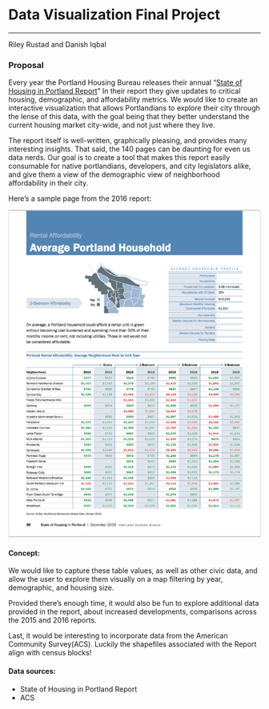 # Data Visualization Final Project
---
Riley Rustad and Danish Iqbal

### Proposal
Every year the Portland Housing Bureau releases their annual “[State of Housing in Portland Report](https://www.portlandoregon.gov/phb/67393)” In their report they give updates to critical housing, demographic, and affordability metrics. We would like to create an interactive visualization that allows Portlandians to explore their city through the lense of this data, with the goal being that they better understand the current housing market city-wide, and not just where they live.

The report itself is well-written, graphically pleasing, and provides many interesting insights. That said, the 140 pages can be daunting for even us data nerds. Our goal is to create a tool that makes this report easily consumable for native portlandians, developers, and city legislators alike, and give them a view of the demographic view of neighborhood affordability in their city.

Here’s a sample page from the 2016 report:

![](/img/report.png)

#### Concept:

We would like to capture these table values, as well as other civic data, and allow the user to explore them visually on a map filtering by year, demographic, and housing size.

Provided there’s enough time, it would also be fun to explore additional data provided in the report, about increased developments, comparisons across the 2015 and 2016 reports. 

Last, it would be interesting to incorporate data from the American Community Survey(ACS). Luckily the shapefiles associated with the Report align with census blocks!

#### Data sources:
- State of Housing in Portland Report
- ACS


